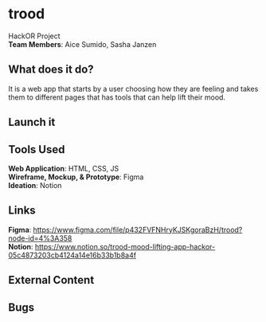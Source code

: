 # trood
HackOR Project <br />
**Team Members**: Aice Sumido, Sasha Janzen

## What does it do?
It is a web app that starts by a user choosing how they are feeling and takes them to different pages that has tools that can help lift their mood.

## Launch it



## Tools Used
**Web Application**: HTML, CSS, JS <br />
**Wireframe, Mockup, & Prototype**: Figma <br />
**Ideation**: Notion <br />


## Links
**Figma**:  https://www.figma.com/file/p432FVFNHryKJSKgoraBzH/trood?node-id=4%3A358  <br />
**Notion**:  https://www.notion.so/trood-mood-lifting-app-hackor-05c4873203cb4124a14e16b33b1b8a4f <br />

## External Content


## Bugs
